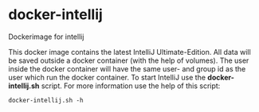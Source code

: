# docker-intellij
Dockerimage for intellij

This docker image contains the latest IntelliJ Ultimate-Edition. All data will be saved outside a docker container
(with the help of volumes). The user inside the docker container will have the same user- and group id as the user
which run the docker container. To start IntelliJ use the __docker-intellij.sh__ script. For more information use 
the help of this script:
```
docker-intellij.sh -h
```
